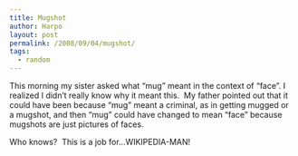 ```yaml
---
title: Mugshot
author: Harpo
layout: post
permalink: /2008/09/04/mugshot/
tags:
  - random
---
```

This morning my sister asked what &#8220;mug&#8221; meant in the context of &#8220;face&#8221;. I realized I didn&#8217;t really know why it meant this.  My father pointed out that it could have been because &#8220;mug&#8221; meant a criminal, as in getting mugged or a mugshot, and then &#8220;mug&#8221; could have changed to mean &#8220;face&#8221; because mugshots are just pictures of faces.

Who knows?  This is a job for&#8230;WIKIPEDIA-MAN!